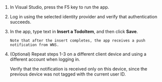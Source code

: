 
1. In Visual Studio, press the F5 key to run the app.
2. Log in using the selected identity provider and verify that authentication succeeds. 
3. In the app, type text in **Insert a TodoItem**, and then click **Save**.
   
       Note that after the insert completes, the app receives a push notification from WNS.
4. (Optional) Repeat steps 1-3 on a different client device and using a different account when logging in.  
   
    Verify that the notification is received only on this device, since the previous device was not tagged with the current user ID. 

